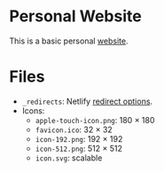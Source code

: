 # Personal Website

This is a basic personal [website](https://operezcham.xyz).

# Files

* `_redirects`: Netlify [redirect options](https://docs.netlify.com/routing/redirects/redirect-options/).
* Icons:
    * `apple-touch-icon.png`: 180 × 180
    * `favicon.ico`: 32 × 32
    * `icon-192.png`: 192 × 192
    * `icon-512.png`: 512 × 512
    * `icon.svg`: scalable
